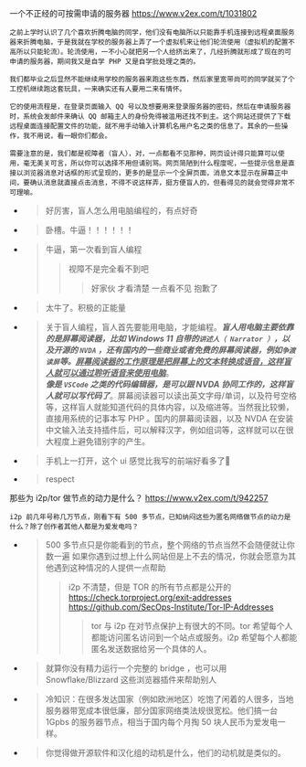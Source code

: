 
一个不正经的可按需申请的服务器 https://www.v2ex.com/t/1031802
```console
之前上学时认识了几个喜欢折腾电脑的同学，他们没有电脑所以只能靠手机连接到远程桌面服务器来折腾电脑，于是我就在学校的服务器上弄了一个虚拟机来让他们轮流使用（虚拟机的配置不高所以只能轮流）。轮流使用，一不小心就把另一个人给挤出来了，几经折腾就形成了现在的可申请的服务器，期间我又是自学 PHP 又是自学批处理之类的。

我们都毕业之后显然不能继续用学校的服务器来跑这些东西，然后家里宽带尚可的同学就买了个工控机继续跑这套玩具，一来确实还有人要用二来有情怀。

它的使用流程是，在登录页面输入 QQ 号以及想要用来登录服务器的密码，然后在申请服务器时，系统会发邮件来确认 QQ 邮箱主人的身份免得被滥用还找不到主。这个网站还提供了下载远程桌面连接配置文件的功能，就不用手动输入计算机名用户名之类的信息了。其余的一些操作，我不用说，看一眼你们都会。

需要注意的是，我们都是视障者（盲人），对，一点都看不见那种，网页设计得只能算可以使用，毫无美关可言，所以你可以选择不用但请别骂。网页简陋到什么程度呢，一些提示信息是直接以浏览器消息对话框的形式呈现的，更多的是显示一个全屏页面，消息文本显示在屏幕正中间，要确认消息就直接点击消息，不得不说这样弄，挺方便盲人的，但看得见的就会觉得非常不可理喻。
```
- > 好厉害，盲人怎么用电脑编程的，有点好奇
- > 卧槽。牛逼！！！！！！
- > 牛逼，第一次看到盲人编程
  >> 视障不是完全看不到吧
  >>> 好家伙 才看清楚 一点看不见 抱歉了
- > 太牛了。积极的正能量
- > 关于盲人编程，盲人首先要能用电脑，才能编程。***盲人用电脑主要依靠的是屏幕阅读器，比如 Windows 11 自带的`讲述人（ Narrator ）`，以及开源的 `NVDA` ，还有国内的一些商业或者免费的屏幕阅读器，例如`争渡读屏`等。<ins>屏幕阅读器的工作原理是把屏幕上的文本转换成语音，这样盲人就可以通过聆听语音来使用电脑</ins>***。 <br> ***像是 `VSCode` 之类的代码编辑器，是可以跟 NVDA 协同工作的，这样盲人就可以写代码了***。屏幕阅读器可以读出英文字母/单词，以及符号空格等，这样盲人就能知道代码的具体内容，以及缩进等。当然我比较懒，直接用系统的记事本写 PHP 。国内的屏幕阅读器，以及 NVDA 在安装中文输入法支持插件后，可以解释汉字，例如组词等，这样就可以在很大程度上避免错别字的产生。
- > 手机上一打开，这个 ui 感觉比我写的前端好看多了🤣
- > respect

那些为 i2p/tor 做节点的动力是什么？ https://www.v2ex.com/t/942257
```console
i2p 前几年号称几万节点，刚看下有 500 多节点，已知纳闷这些为匿名网络做节点的动力是什么？除了创作者其他人都是为爱发电吗？
```
- > 500 多节点只是你能看到的节点，整个网络的节点当然不会随便就让你数一遍 如果你遇到过想上什么网站但是上不去的情况，你就会愿意为其他遇到这种情况的人提供一点帮助
  >> i2p 不清楚，但是 TOR 的所有节点都是公开的 <br> https://check.torproject.org/exit-addresses <br> https://github.com/SecOps-Institute/Tor-IP-Addresses
  >>> tor 与 i2p 在对节点保护上有很大的不同。tor 希望每个人都能访问匿名访问到一个站点或服务。i2p 希望每个人都能匿名发送数据给另一个具体的人。
- > 就算你没有精力运行一个完整的 bridge ，也可以用 Snowflake/Blizzard 这些浏览器插件来帮助别人
- > 冷知识：在很多发达国家（例如欧洲地区）吃饱了闲着的人很多，当地服务器带宽成本很低廉，部分国家网络类法规很宽松。他们搞一台 1Gpbs 的服务器节点，相当于国内每个月掏 50 块人民币为爱发电一样。
- > 你觉得做开源软件和汉化组的动机是什么，他们的动机就是类似的。
